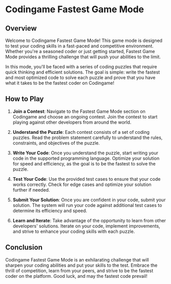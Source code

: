 # Codingame Fastest Game Mode

## Overview

Welcome to Codingame Fastest Game Mode! This game mode is designed to test your coding skills in a fast-paced and competitive environment. Whether you're a seasoned coder or just getting started, Fastest Game Mode provides a thrilling challenge that will push your abilities to the limit.

In this mode, you'll be faced with a series of coding puzzles that require quick thinking and efficient solutions. The goal is simple: write the fastest and most optimized code to solve each puzzle and prove that you have what it takes to be the fastest coder on Codingame!

## How to Play

1. **Join a Contest**: Navigate to the Fastest Game Mode section on Codingame and choose an ongoing contest. Join the contest to start playing against other developers from around the world.

2. **Understand the Puzzle**: Each contest consists of a set of coding puzzles. Read the problem statement carefully to understand the rules, constraints, and objectives of the puzzle.

3. **Write Your Code**: Once you understand the puzzle, start writing your code in the supported programming language. Optimize your solution for speed and efficiency, as the goal is to be the fastest to solve the puzzle.

4. **Test Your Code**: Use the provided test cases to ensure that your code works correctly. Check for edge cases and optimize your solution further if needed.

5. **Submit Your Solution**: Once you are confident in your code, submit your solution. The system will run your code against additional test cases to determine its efficiency and speed.

6. **Learn and Iterate**: Take advantage of the opportunity to learn from other developers' solutions. Iterate on your code, implement improvements, and strive to enhance your coding skills with each puzzle.

## Conclusion

Codingame Fastest Game Mode is an exhilarating challenge that will sharpen your coding abilities and put your skills to the test. Embrace the thrill of competition, learn from your peers, and strive to be the fastest coder on the platform. Good luck, and may the fastest code prevail!
